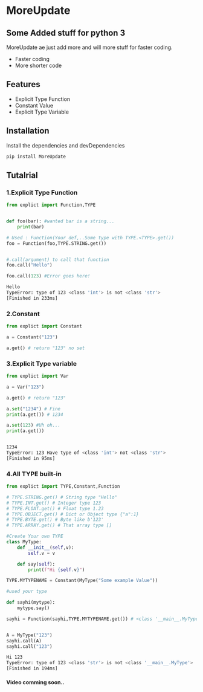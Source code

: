 # MoreUpdate
## Some Added stuff for python 3


MoreUpdate ae just add more and will more stuff for faster coding.

- Faster coding
- More shorter code

## Features

- Explicit Type Function
- Constant Value
- Explicit Type Variable


## Installation



Install the dependencies and devDependencies

```sh
pip install MoreUpdate
```






## Tutalrial 

### 1.Explicit Type Function

```python
from explict import Function,TYPE


def foo(bar): #wanted bar is a string...
	print(bar)

# Used : Function(Your_def,..Some type with TYPE.<TYPE>.get())
foo = Function(foo,TYPE.STRING.get())


#.call(argument) to call that function
foo.call("Hello")

foo.call(123) #Error goes here!


```

```bash
Hello
TypeError: type of 123 <class 'int'> is not <class 'str'>
[Finished in 233ms]
```
### 2.Constant
```python
from explict import Constant

a = Constant("123")

a.get() # return "123" no set
```

### 3.Explicit Type variable
```python
from explict import Var

a = Var("123")

a.get() # return "123"

a.set("1234") # Fine
print(a.get()) # 1234

a.set(123) #Uh oh...
print(a.get())



```

```bash
1234
TypeError: 123 Have type of <class 'int'> not <class 'str'>
[Finished in 95ms]
```
### 4.All TYPE built-in 
```python
from explict import TYPE,Constant,Function

# TYPE.STRING.get() # String type "Hello"
# TYPE.INT.get() # Integer type 123
# TYPE.FLOAT.get() # Float type 1.23
# TYPE.OBJECT.get() # Dict or Object type {"a":1}
# TYPE.BYTE.get() # Byte like b'123'
# TYPE.ARRAY.get() # That array type []

#Create Your own TYPE
class MyType:
	def __init__(self,v):
		self.v = v

	def say(self):
		print(f"Hi {self.v}")

TYPE.MYTYPENAME = Constant(MyType("Some example Value"))

#used your type

def sayhi(mytype):
	mytype.say()

sayhi = Function(sayhi,TYPE.MYTYPENAME.get()) # <class '__main__.MyType'>


A = MyType("123")
sayhi.call(A)
sayhi.call("123")
```

```bash
Hi 123
TypeError: type of 123 <class 'str'> is not <class '__main__.MyType'>
[Finished in 194ms]
```

#### Video comming soon..